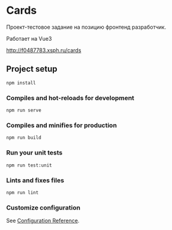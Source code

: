 # Cards

Проект-тестовое задание на позицию фронтенд разработчик.

Работает на Vue3

http://f0487783.xsph.ru/cards

## Project setup
```
npm install
```

### Compiles and hot-reloads for development
```
npm run serve
```

### Compiles and minifies for production
```
npm run build
```

### Run your unit tests
```
npm run test:unit
```

### Lints and fixes files
```
npm run lint
```

### Customize configuration
See [Configuration Reference](https://cli.vuejs.org/config/).

